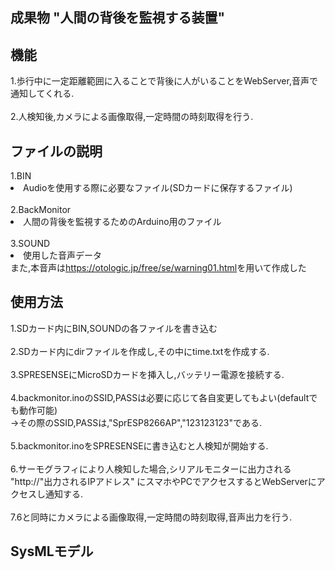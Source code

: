 <h2> 成果物 "人間の背後を監視する装置"</h2>

<h2>機能</h2>
1.歩行中に一定距離範囲に入ることで背後に人がいることをWebServer,音声で通知してくれる.<br>
<br>
2.人検知後,カメラによる画像取得,一定時間の時刻取得を行う.


<h2>ファイルの説明</h2>
1.BIN<br>
<li>Audioを使用する際に必要なファイル(SDカードに保存するファイル)<br>
<br>  
2.BackMonitor<br>
<li>人間の背後を監視するためのArduino用のファイル<br>
<br>
3.SOUND<br>
<li>使用した音声データ<br>
また,本音声は<a href="https://otologic.jp/free/se/warning01.html" rel="noopener noreferrer" target="_blank">https://otologic.jp/free/se/warning01.html</a>を用いて作成した


<h2>使用方法</h2>
1.SDカード内にBIN,SOUNDの各ファイルを書き込む<br>
<br>
2.SDカード内にdirファイルを作成し,その中にtime.txtを作成する.<br>
<br>
3.SPRESENSEにMicroSDカードを挿入し,バッテリー電源を接続する.<br>
<br>
4.backmonitor.inoのSSID,PASSは必要に応じて各自変更してもよい(defaultでも動作可能)<br>
→その際のSSID,PASSは,"SprESP8266AP","123123123"である.<br>
<br>
5.backmonitor.inoをSPRESENSEに書き込むと人検知が開始する.<br>
<br>
6.サーモグラフィにより人検知した場合,シリアルモニターに出力される "http://"出力されるIPアドレス" にスマホやPCでアクセスするとWebServerにアクセスし通知する.<br>
<br>
7.6と同時にカメラによる画像取得,一定時間の時刻取得,音声出力を行う.<br>


<h2>SysMLモデル</h2>

